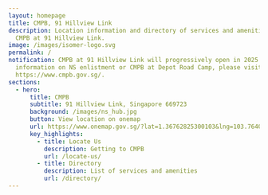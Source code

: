```yaml
---
layout: homepage
title: CMPB, 91 Hillview Link
description: Location information and directory of services and amenities at
  CMPB at 91 Hillview Link.
image: /images/isomer-logo.svg
permalink: /
notification: CMPB at 91 Hillview Link will progressively open in 2025. | For
  information on NS enlistment or CMPB at Depot Road Camp, please visit
  https://www.cmpb.gov.sg/.
sections:
  - hero:
      title: CMPB
      subtitle: 91 Hillview Link, Singapore 669723
      background: /images/ns_hub.jpg
      button: View location on onemap
      url: https://www.onemap.gov.sg/?lat=1.36762825300103&lng=103.764025830065
      key_highlights:
        - title: Locate Us
          description: Getting to CMPB
          url: /locate-us/
        - title: Directory
          description: List of services and amenities
          url: /directory/
---
```

